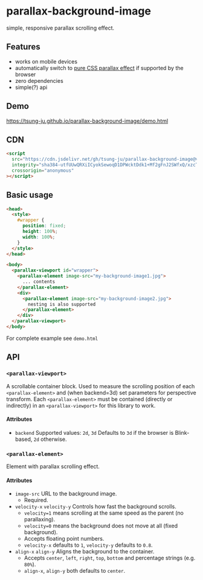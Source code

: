 # parallax-background-image

simple, responsive parallax scrolling effect.

## Features

- works on mobile devices
- automatically switch to [pure CSS parallax effect](https://keithclark.co.uk/articles/pure-css-parallax-websites/) if supported by the browser
- zero dependencies
- simple(?) api

## Demo

<https://tsung-ju.github.io/parallax-background-image/demo.html>

## CDN

<!-- begin-script-tag -->

```html
<script
  src="https://cdn.jsdelivr.net/gh/tsung-ju/parallax-background-image@v2.3.7/dist/parallax-background-image.js"
  integrity="sha384-utfUUwQRXiICyokSewoqD1DPWcktDdk1+Mf2gFnJ2SWfxQ/xzcTiMWCmCC9j+C6m"
  crossorigin="anonymous"
></script>
```

<!-- end-script-tag -->

## Basic usage

```html
<head>
  <style>
    #wrapper {
      position: fixed;
      height: 100%;
      width: 100%;
    }
  </style>
</head>

<body>
  <parallax-viewport id="wrapper">
    <parallax-element image-src="my-background-image1.jpg">
      ... contents
    </parallax-element>
    <div>
      <parallax-element image-src="my-background-image2.jpg">
        nesting is also supported
      </parallax-element>
    </div>
  </parallax-viewport>
</body>
```

For complete example see `demo.html`

## API

### `<parallax-viewport>`

A scrollable container block. Used to measure the scrolling position of each `<parallax-element>` and (when backend=3d) set parameters for perspective transform. Each `<parallax-element>` must be contained (directly or indirectly) in an `<parallax-viewport>` for this library to work.

#### Attributes
- `backend`
  Supported values: `2d`, `3d`
  Defaults to `3d` if the browser is Blink-based, `2d` otherwise.

### `<parallax-element>`

Element with parallax scrolling effect.

#### Attributes

- `image-src`
  URL to the background image.
  - Required.
- `velocity-x` `velocity-y`
  Controls how fast the background scrolls.
  - `velocity=1` means scrolling at the same speed as the parent (no parallaxing).
  - `velocity=0` means the background does not move at all (fixed background).
  - Accepts floating point numbers.
  - `velocity-x` defaults to `1`, `velocity-y` defaults to `0.8`.
- `align-x` `align-y`
  Aligns the background to the container.
  - Accepts `center`, `left`, `right`, `top`, `bottom` and percentage strings (e.g. `80%`).
  - `align-x`, `align-y` both defaults to `center`.
